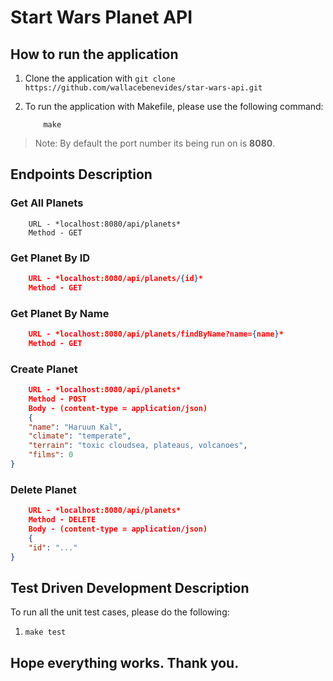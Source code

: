 # Start Wars Planet API

## How to run the application

1. Clone the application with `git clone https://github.com/wallacebenevides/star-wars-api.git`


2. To run the application with Makefile, please use the following command:

    ```
        make
    ```

> Note: By default the port number its being run on is **8080**.

## Endpoints Description

### Get All Planets

```
    URL - *localhost:8080/api/planets*
    Method - GET
```

### Get Planet By ID

```JSON
    URL - *localhost:8080/api/planets/{id}*
    Method - GET
```

### Get Planet By Name

```JSON
    URL - *localhost:8080/api/planets/findByName?name={name}*
    Method - GET
```

### Create Planet

```JSON
    URL - *localhost:8080/api/planets*
    Method - POST
    Body - (content-type = application/json)
    {
    "name": "Haruun Kal",
    "climate": "temperate",
    "terrain": "toxic cloudsea, plateaus, volcanoes",
    "films": 0
}
```

### Delete Planet

```JSON
    URL - *localhost:8080/api/planets*
    Method - DELETE
    Body - (content-type = application/json)
    {
    "id": "..."
}
```

## Test Driven Development Description

To run all the unit test cases, please do the following:

1. `make test`

## Hope everything works. Thank you.
